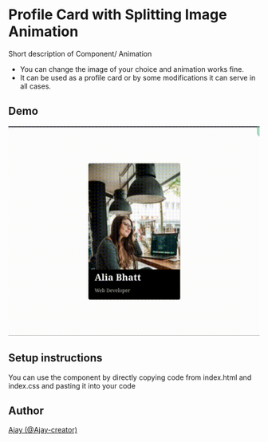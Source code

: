 # Profile Card with Splitting Image Animation

Short description of Component/ Animation

-   You can change the image of your choice and animation works fine.
-   It can be used as a profile card or by some modifications it can serve in all cases.

## Demo 

<!-- (Mandatory) -->

![click here](profile_card.gif)

## Setup instructions

You can use the component by directly copying code from index.html and index.css and pasting it into your code



## Author

[Ajay (@Ajay-creator)](https://github.com/Ajay-creator)

